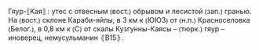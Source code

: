 ---
---

Гяур-⟦Кая⟧
: утес с отвесным ⦅вост.⦆ обрывом и лесистой ⦅зап.⦆ гранью. На ⦅вост.⦆ склоне Караби-яйлы, в 3 км к ⦅ЮЮЗ⦆ от ⦅н.п.⦆ Красноселовка ⦅Белог.⦆, в 0,8 км к ⦅С⦆ от скалы Кузгунны-Каясы – ⦅тюрк.⦆ гяур – иноверец, немусульманин ⦃В15⦄.
